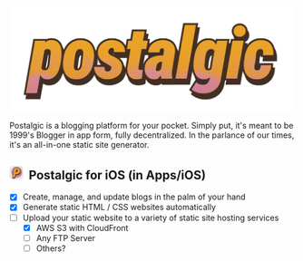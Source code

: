 ![Postalgic](/postalgic-logo.png?raw=true)

Postalgic is a blogging platform for your pocket. Simply put, it's meant to be 1999's Blogger in app form, fully decentralized. In the parlance of our times, it's an all-in-one static site generator.

## <img src="/postalgic-icon.png?raw=true" alt="Postalgic App Icon" width="24" height="24">&nbsp;&nbsp;Postalgic for iOS (in Apps/iOS)

- [x] Create, manage, and update blogs in the palm of your hand
- [x] Generate static HTML / CSS websites automatically
- [ ] Upload your static website to a variety of static site hosting services
  - [x] AWS S3 with CloudFront
  - [ ] Any FTP Server
  - [ ] Others?
